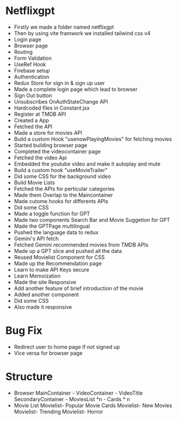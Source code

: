 # Netflixgpt
- Firstly we made a folder named netflixgpt
- Then by using vite framwork we installed tailwind css v4
- Login page
- Browser page
- Routing 
- Form Validation 
- UseRef Hook
- Firebase setup
- Authentication
- Redux Store for sign in & sign up user
- Made a complete login page which lead to browser
- Sign Out button
- Unsubscribes OnAuthStateChange API
- Hardcoded files in Constant.jsx
- Register at TMDB API
- Created a App
- Fetched the API
- Made a store for movies API
- Build a custom Hook "usenowPlayingMovies" for fetching movies
- Started building browser page
- Completed the videocontainer page
- Fetched the video Api
- Embedded the youtube video and make it autoplay and mute
- Build a custom hook "useMovieTrailer"
- Did some CSS for the background video 
- Build Movie Lists
- Fetched the APIs for perticular categories
- Made them Overlap to the Maincontainer
- Made cutome hooks for differents APIs 
- Did some CSS
- Made a toggle function for GPT 
- Made two components Search Bar and Movie Suggetion for GPT
- Made the GPTPage multilingual 
- Pushed the language data to redux
- Gemini's API fetch
- Fetched Gemini recommended movies from TMDB APIs
- Made up a GPT slice and pushed all the data
- Reused Movielist Component for CSS 
- Made up the Recommendation page
- Learn to make API Keys secure
- Learn Memoization
- Made the site Responsive
- Add another feature of brief introduction of the movie
- Added another component
- Did some CSS
- Also made it responsive

# Bug Fix
- Redirect user to home page if not signed up
- Vice versa for browser page

# Structure
-   Browser
        MainContainer
         - VideoContainer
         - VideoTitle
        SecondaryContainer
         - MoviesList *n
            - Cards * n
-   Movie List
        Movielist- Popular
           Movie Cards
        Movielist- New Movies
        Movielist- Trending
        Movielist- Horror
